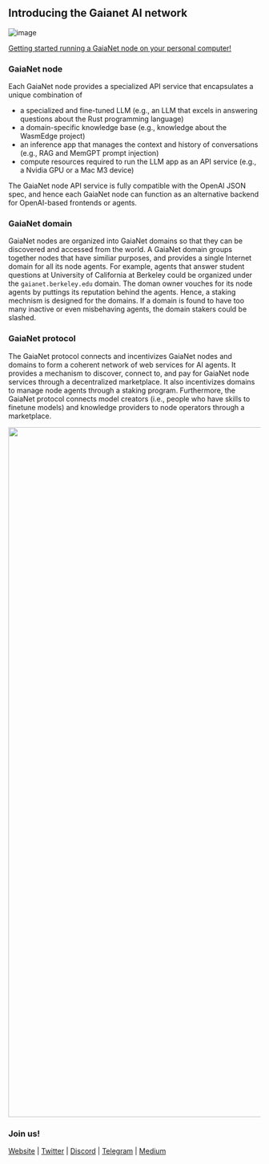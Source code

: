 ## Introducing the Gaianet AI network

![image](https://github.com/GaiaNet-AI/.github/assets/45785633/d6976adc-f97d-4f86-a648-0f2f5c8e7eee)

[Getting started running a GaiaNet node on your personal computer!](https://github.com/GaiaNet-AI/gaianet-node/blob/main/README.md)

### GaiaNet node

Each GaiaNet node provides a specialized API service that encapsulates a unique combination of

* a specialized and fine-tuned LLM (e.g., an LLM that excels in answering questions about the Rust programming language)
* a domain-specific knowledge base (e.g., knowledge about the WasmEdge project)
* an inference app that manages the context and history of conversations (e.g., RAG and MemGPT prompt injection)
* compute resources required to run the LLM app as an API service (e.g., a Nvidia GPU or a Mac M3 device)

The GaiaNet node API service is fully compatible with the OpenAI JSON spec, and hence each GaiaNet node can function as an alternative backend for OpenAI-based frontends or agents.

### GaiaNet domain

GaiaNet nodes are organized into GaiaNet domains so that they can be discovered and accessed from the world. A GaiaNet domain groups together nodes that have similiar purposes, and provides a single Internet domain for all its node agents. For example, agents that answer student questions at University of California at Berkeley could be organized under the `gaianet.berkeley.edu` domain. The doman owner vouches for its node agents by puttings its reputation behind the agents. Hence, a staking mechnism is designed for the domains. If a domain is found to have too many inactive or even misbehaving agents, the domain stakers could be slashed.

### GaiaNet protocol

The GaiaNet protocol connects and incentivizes GaiaNet nodes and domains to form a coherent network of web services for AI agents. It provides a mechanism to discover, connect to, and pay for GaiaNet node services through a decentralized marketplace. It also incentivizes domains to manage node agents through a staking program. Furthermore, the GaiaNet protocol connects model creators (i.e., people who have skills to finetune models) and knowledge providers to node operators through a marketplace.

<div align="center">
  
<img width="1375" alt="image" src="https://github.com/GaiaNet-AI/.github/assets/45785633/ce6ca80b-a4a7-4f21-a448-65968e1e3bf9">


</div>

### Join us!

[Website](https://www.gaianet.ai/) | [Twitter](https://twitter.com/Gaianet_AI) | [Discord](https://discord.gg/x8gfzVFC) | [Telegram](https://t.me/Gaianet_AI) | [Medium](https://medium.com/@Gaianet.ai)
